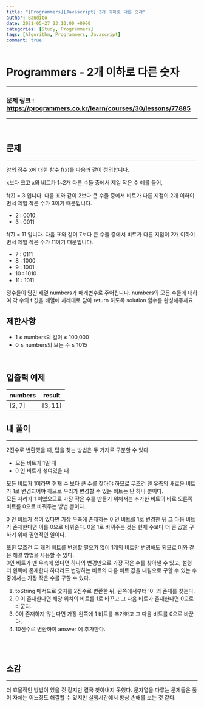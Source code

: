 ```yaml
---
title: "[Programmers][Javascript] 2개 이하로 다른 숫자"
author: Bandito
date: 2021-05-27 23:10:00 +0900
categories: [Study, Programmers]
tags: [Algorithm, Programmers, Javascript]
comment: true
---
```

 
# Programmers - 2개 이하로 다른 숫자

***
### 문제 링크 : <https://programmers.co.kr/learn/courses/30/lessons/77885>

***

<br/>

## 문제
***

양의 정수 x에 대한 함수 f(x)를 다음과 같이 정의합니다.

x보다 크고 x와 비트가 1~2개 다른 수들 중에서 제일 작은 수
예를 들어,

f(2) = 3 입니다. 다음 표와 같이 2보다 큰 수들 중에서 비트가 다른 지점이 2개 이하이면서 제일 작은 수가 3이기 때문입니다.

+ 2 : 0010
+ 3 : 0011

f(7) = 11 입니다. 다음 표와 같이 7보다 큰 수들 중에서 비트가 다른 지점이 2개 이하이면서 제일 작은 수가 11이기 때문입니다.

+ 7 : 0111
+ 8 : 1000
+ 9 : 1001
+ 10 : 1010
+ 11 : 1011

정수들이 담긴 배열 numbers가 매개변수로 주어집니다. numbers의 모든 수들에 대하여 각 수의 f 값을 배열에 차례대로 담아 return 하도록 solution 함수를 완성해주세요.

## 제한사항

+ 1 ≤ numbers의 길이 ≤ 100,000
+ 0 ≤ numbers의 모든 수 ≤ 1015


<br/>

## 입출력 예제

|numbers|result|
|----|----|
|[2, 7]|[3, 11]|





## 내 풀이
***

2진수로 변환했을 때, 답을 찾는 방법은 두 가지로 구분할 수 있다.
 + 모든 비트가 1일 때
 + 0 인 비트가 섞여있을 때 

모든 비트가 1이라면 현재 수 보다 큰 수를 찾아야 하므로 무조건 맨 우측의 새로운 비트가 1로 변경되어야 하므로 우리가 변경할 수 있는 비트는 단 하나 뿐이다.    
모든 자리가 1 이었으므로 가장 작은 수를 만들기 위해서는 추가한 비트의 바로 오른쪽 비트를 0으로 바꿔주는 방법 뿐이다.

0 인 비트가 섞여 있다면 가장 우측에 존재하는 0 인 비트를 1로 변경한 뒤 그 다음 비트가 존재한다면 이를 0으로 바꿔준다. 0을 1로 바꿔주는 것은 현재 수보다 더 큰 값을 구하기 위해 필연적인 일이다.
 
또한 무조건 두 개의 비트를 변경할 필요가 없이 1개의 비트만 변경해도 되므로 이와 같은 해결 방법을 사용할 수 있다.   
0인 비트가 맨 우측에 있다면 하나의 변경만으로 가장 작은 수를 찾아낼 수 있고, 설령 더 왼쪽에 존재한다 하더라도 변경하는 비트의 다음 비트 값을 내림으로 구할 수 있는 수 중에서는 가장 작은 수를 구할 수 있다.    


1. toString 메서드로 숫자를 2진수로 변환한 뒤, 왼쪽에서부터 '0' 의 존재를 찾는다.
2. 0 이 존재한다면 해당 위치의 비트를 1로 바꾸고 그 다음 비트가 존재한다면 0으로 바꾼다.
3. 0이 존재하지 않는다면 가장 왼쪽에 1 비트를 추가하고 그 다음 비트를 0으로 바꾼다.
4. 10진수로 변환하여 answer 에 추가한다.


<br/>

<script src="https://gist.github.com/Suppplier/d56f6aba94756cd49d764b08ddede644.js"></script>

<br/>


## 소감
***

더 효율적인 방법이 있을 것 같지만 결국 찾아내지 못했다. 문자열을 다루는 문제들은 풀이 자체는 어느정도 해결할 수 있지만 실행시간에서 항상 손해를 보는 것 같다.


